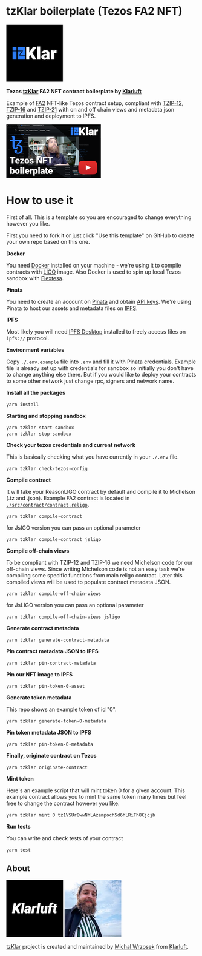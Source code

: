 # tzKlar boilerplate (Tezos FA2 NFT)

[![tzklar](/tzklar-logo.png)](https://tzklar.com)

**Tezos [tzKlar](https://tzklar.com) FA2 NFT contract boilerplate by [Klarluft](https://klarluft.com)**

Example of [FA2](https://medium.com/tqtezos/introducing-fa2-a-multi-asset-interface-for-tezos-55173d505e5f) NFT-like Tezos contract setup, compliant with [TZIP-12](https://gitlab.com/tezos/tzip/-/blob/master/proposals/tzip-12/tzip-12.md), [TZIP-16](https://gitlab.com/tezos/tzip/-/blob/master/proposals/tzip-16/tzip-16.md) and [TZIP-21](https://gitlab.com/tezos/tzip/-/blob/master/proposals/tzip-21/tzip-21.md) with on and off chain views and metadata json generation and deployment to IPFS.

[![youtube](/youtube.png)](https://youtu.be/aSBzlnIwLp4)

# How to use it

First of all. This is a template so you are encouraged to change everything however you like.

First you need to fork it or just click "Use this template" on GitHub to create your own repo based on this one.

**Docker**

You need [Docker](https://docs.docker.com/get-docker/) installed on your machine - we're using it to compile contracts with [LIGO](https://ligolang.org/) image. Also Docker is used to spin up local Tezos sandbox with [Flextesa](https://gitlab.com/tezos/flextesa).

**Pinata**

You need to create an account on [Pinata](https://www.pinata.cloud/) and obtain [API keys](https://app.pinata.cloud/keys). We're using Pinata to host our assets and metadata files on [IPFS](https://ipfs.io/).

**IPFS**

Most likely you will need [IPFS Desktop](https://docs.ipfs.io/install/ipfs-desktop/) installed to freely access files on `ipfs://` protocol.

**Environment variables**

Copy `./.env.example` file into `.env` and fill it with Pinata credentials. Example file is already set up with credentials for sandbox so initially you don't have to change anything else there. But if you would like to deploy your contracts to some other network just change rpc, signers and network name.

**Install all the packages**

```
yarn install
```

**Starting and stopping sandbox**

```
yarn tzklar start-sandbox
yarn tzklar stop-sandbox
```

**Check your tezos credentials and current network**

This is basically checking what you have currently in your `./.env` file.

```
yarn tzklar check-tezos-config
```

**Compile contract**

It will take your ReasonLIGO contract by default and compile it to Michelson (.tz and .json). Example FA2 contract is located in [`./src/contract/contract.religo`](./src/contract/contract.religo).

```
yarn tzklar compile-contract
```

for JsIGO version you can pass an optional parameter

```
yarn tzklar compile-contract jsligo
```

**Compile off-chain views**

To be compliant with TZIP-12 and TZIP-16 we need Michelson code for our off-chain views. Since writing Michelson code is not an easy task we're compiling some specific functions from main religo contract. Later this compiled views will be used to populate contract metadata JSON.

```
yarn tzklar compile-off-chain-views
```

for JsLIGO version you can pass an optional parameter

```
yarn tzklar compile-off-chain-views jsligo
```

**Generate contract metadata**

```
yarn tzklar generate-contract-metadata
```

**Pin contract metadata JSON to IPFS**

```
yarn tzklar pin-contract-metadata
```

**Pin our NFT image to IPFS**

```
yarn tzklar pin-token-0-asset
```

**Generate token metadata**

This repo shows an example token of id "0".

```
yarn tzklar generate-token-0-metadata
```

**Pin token metadata JSON to IPFS**

```
yarn tzklar pin-token-0-metadata
```

**Finally, originate contract on Tezos**

```
yarn tzklar originate-contract
```

**Mint token**

Here's an example script that will mint token 0 for a given account. This example contract allows you to mint the same token many times but feel free to change the contract however you like.

```
yarn tzklar mint 0 tz1VSUr8wwNhLAzempoch5d6hLRiTh8Cjcjb
```

**Run tests**

You can write and check tests of your contract

```
yarn test
```

## About

[![klarluft](./klarluft-logo-black.png)](https://klarluft.com)
[![michal-wrzosek](./michal-wrzosek-avatar.jpg)](https://github.com/michal-wrzosek)

[tzKlar](https://tzklar.com) project is created and maintained by [Michal Wrzosek](https://github.com/michal-wrzosek) from [Klarluft](https://klarluft.com).
